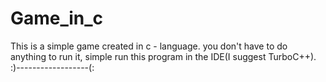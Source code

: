 # Game_in_c
This is a simple game created in c - language.
you don't have to do anything to run it,
simple run this program in the IDE(I suggest TurboC++).
:)------------------(:
